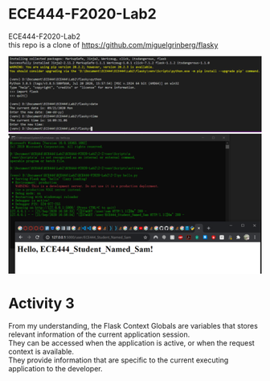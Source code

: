# ECE444-F2020-Lab2
ECE444-F2020-Lab2\
this repo is a clone of
https://github.com/miguelgrinberg/flasky

![Activity 1](ScreenShot.PNG)
![Activity 2](ScreenShot2.PNG)

# Activity 3

From my understanding, the Flask Context Globals are variables that stores relevant information of the current application session. \
They can be accessed when the application is active, or when the request context is available.\
They provide information that are specific to the current executing application to the developer.
